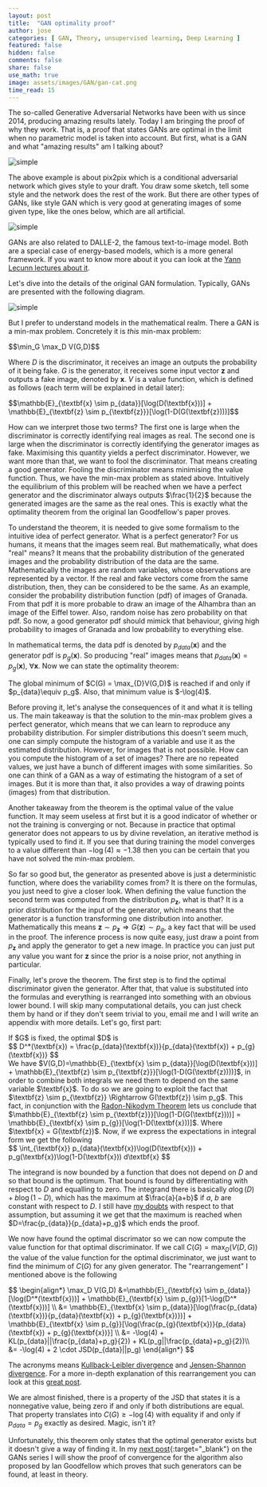 ```yaml
---
layout: post
title:  "GAN optimality proof"
author: jose
categories: [ GAN, Theory, unsupervised learning, Deep Learning ]
featured: false
hidden: false
comments: false
share: false
use_math: true
image: assets/images/GAN/gan-cat.png
time_read: 15
---
```


The so-called Generative Adversarial Networks have been with us since 2014, producing amazing results lately. Today I am bringing the proof of why they work. That is, a proof that states GANs are optimal in the limit when no parametric model is taken into account. But first, what is a GAN and what "amazing results" am I talking about?

<p class="text-center"><img class="" src="{{site.baseurl}}/assets/images/GAN/pix2pix.png" alt="simple" /></p>

The above example is about pix2pix which is a conditional adversarial network which gives style to your draft. You draw some sketch, tell some style and the network does the rest of the work. But there are other types of GANs, like style GAN which is very good at generating images of some given type, like the ones below, which are all artificial.

<p class="text-center"><img class="" src="{{site.baseurl}}/assets/images/GAN/stylegan.png" alt="simple" /></p>

GANs are also related to DALLE-2, the famous text-to-image model. Both are a special case of energy-based models, which is a more general framework. If you want to know more about it you can look at the [Yann Lecunn lectures about it](https://www.youtube.com/watch?v=tVwV14YkbYs). 

Let's dive into the details of the original GAN formulation. Typically, GANs are presented with the following diagram.

<p class="text-center"><img class="" src="{{site.baseurl}}/assets/images/GAN/gan-diagram.png" alt="simple" /></p>

But I prefer to understand models in the mathematical realm. There a GAN is a min-max problem. Concretely it is _this_ min-max problem:

<div>$$\min_G \max_D V(G,D)$$</div>

Where $D$ is the discriminator, it receives an image an outputs the probability of it being fake. $G$ is the generator, it receives some input vector $\textbf{z}$ and outputs a fake image, denoted by $\textbf{x}$. $V$ is a value function, which is defined as follows (each term will be explained in detail later):

<div>$$\mathbb{E}_{\textbf{x} \sim p_{data}}[\log(D(\textbf{x}))] + \mathbb{E}_{\textbf{z} \sim p_{\textbf{z}}}[\log(1-D(G(\textbf{z})))]$$</div>

How can we interpret those two terms? The first one is large when the discriminator is correctly identifying real images as real. The second one is large when the discriminator is correctly identifying the generator images as fake. Maximising this quantity yields a perfect discriminator. However, we want more than that, we want to fool the discriminator. That means creating a good generator. Fooling the discriminator means minimising the value function. Thus, we have the min-max problem as stated above. Intuitively the equilibrium of this problem will be reached when we have a perfect generator and the discriminator always outputs $\frac{1}{2}$ because the generated images are the same as the real ones. This is exactly what the optimality theorem from the original Ian Goodfellow's paper proves.

To understand the theorem, it is needed to give some formalism to the intuitive idea of perfect generator. What is a perfect generator? For us humans, it means that the images seem real. But mathematically, what does "real" means? It means that the probability distribution of the generated images and the probability distribution of the data are the same. Mathematically the images are random variables, whose observations are represented by a vector. If the real and fake vectors come from the same distribution, then, they can be considered to be the same. As an example, consider the probability distribution function (pdf) of images of Granada. From that pdf it is more probable to draw an image of the Alhambra than an image of the Eiffel tower. Also, random noise has zero probability on that pdf. So now, a good generator pdf should mimick that behaviour, giving high probability to images of Granada and low probability to everything else. 

In mathematical terms, the data pdf is denoted by $p_{data}(\textbf{x})$ and the generator pdf is $p_{g}(\textbf{x})$. So producing "real" images means that $p_{data}(\textbf{x}) = p_{g}(\textbf{x})$, $\forall \textbf{x}$. Now we can state the optimality theorem:

<div class="theorem"> The global minimum of $C(G) = \max_{D}V(G,D)$ is reached if and only if $p_{data}\equiv p_g$. Also, that minimum value is $-\log(4)$.</div>

Before proving it, let's analyse the consequences of it and what it is telling us. The main takeaway is that the solution to the min-max problem gives a perfect generator, which means that we can learn to reproduce any probability distribution. For simpler distributions this doesn't seem much, one can simply compute the histogram of a variable and use it as the estimated distribution. However, for images that is not possible. How can you compute the histogram of a set of images? There are no repeated values, we just have a bunch of different images with some similarities. So one can think of a GAN as a way of estimating the histogram of a set of images. But it is more than that, it also provides a way of drawing points (images) from that distribution. 

Another takeaway from the theorem is the optimal value of the value function. It may seem useless at first but it is a good indicator of whether or not the training is converging or not. Because in practice that optimal generator does not appears to us by divine revelation, an iterative method is typically used to find it. If you see that during training the model converges to a value different than $-\log(4) \approx -1.38$ then you can be certain that you have not solved the min-max problem.

So far so good but, the generator as presented above is just a deterministic function, where does the variability comes from? It is there on the formulas, you just need to give a closer look. When defining the value function the second term was computed from the distribution $p_{\textbf{z}}$, what is that? It is a prior distribution for the input of the generator, which means that the generator is a function transforming one distribution into another. Mathematically this means $\textbf{z} \sim p_{\textbf{z}} \Rightarrow G(\textbf{z}) \sim p_g$, a key fact that will be used in the proof. The inference process is now quite easy, just draw a point from $p_{\textbf{z}}$ and apply the generator to get a new image. In practice you can just put any value you want for $\textbf{z}$ since the prior is a noise prior, not anything in particular.

Finally, let's prove the theorem. The first step is to find the optimal discriminator given the generator. After that, that value is substituted into the formulas and everything is rearranged into something with an obvious lower bound. I will skip many computational details, you can just check them by hand or if they don't seem trivial to you, email me and I will write an appendix with more details. Let's go, first part:

<div id="prop" class="prop"> If $G$ is fixed, the optimal $D$ is 
<div>$$ D^*(\textbf{x}) = \frac{p_{data}(\textbf{x})}{p_{data}(\textbf{x}) + p_{g}(\textbf{x})} $$</div>
</div>

<div class="proof"> We have $V(G,D)=\mathbb{E}_{\textbf{x} \sim p_{data}}[\log(D(\textbf{x}))] + \mathbb{E}_{\textbf{z} \sim p_{\textbf{z}}}[\log(1-D(G(\textbf{z})))]$, in order to combine both integrals we need them to depend on the same variable $\textbf{x}$. To do so we are going to exploit the fact that $\textbf{z} \sim p_{\textbf{z}} \Rightarrow G(\textbf{z}) \sim p_g$. This fact, in conjunction with the <a href="https://en.wikipedia.org/wiki/Radon%E2%80%93Nikodym_theorem">Radon-Nikodym Theorem</a> lets us conclude that $\mathbb{E}_{\textbf{z} \sim p_{\textbf{z}}}[\log(1-D(G(\textbf{z})))] = \mathbb{E}_{\textbf{x} \sim p_{g}}[\log(1-D(\textbf{x}))]$. Where $\textbf{x} = G(\textbf{z})$. Now, if we express the expectations in integral form we get the following
<div>$$ \int_{\textbf{x}} p_{data}(\textbf{x})\log(D(\textbf{x})) + p_g(\textbf{x})\log(1-D(\textbf{x})) d\textbf{x} $$</div>

The integrand is now bounded by a function that does not depend on $D$ and so that bound is the optimum. That bound is found by differentiating with respect to $D$ and equalling to zero. The integrand there is basically $a \log(D) + b\log(1-D)$, which has the maximum at $\frac{a}{a+b}$ if $a$, $b$ are constant with respect to $D$. I still have <a id="my-doubts" href="https://datascience.stackexchange.com/questions/113390/minor-error-in-ian-goodfellows-gan-optimality-proof">my doubts</a> with respect to that assumption, but assuming it we get that the maximum is reached when $D=\frac{p_{data}}{p_{data}+p_g}$ which ends the proof.
</div>

We now have found the optimal discrimator so we can now compute the value function for that optimal discriminator. If we call $C(G)=\max_{D}(V(D,G))$ the value of the value function for the optimal discriminator, we just want to find the minimum of $C(G)$ for any given generator. The "rearrangement" I mentioned above is the following

<div>$$ 
\begin{align*}
\max_D V(G,D) &=\mathbb{E}_{\textbf{x} \sim p_{data}}[\log(D^*(\textbf{x}))] + \mathbb{E}_{\textbf{x} \sim p_{g}}[1-\log(D^*(\textbf{x}))] \\
&= \mathbb{E}_{\textbf{x} \sim p_{data}}[\log(\frac{p_{data}(\textbf{x})}{p_{data}(\textbf{x}) + p_{g}(\textbf{x})})] + \mathbb{E}_{\textbf{x} \sim p_{g}}[\log(\frac{p_{g}(\textbf{x})}{p_{data}(\textbf{x}) + p_{g}(\textbf{x})}] \\
&= -\log(4) + KL(p_{data}||\frac{p_{data}+p_g}{2}) + KL(p_g||\frac{p_{data}+p_g}{2})\\
&= -\log(4) + 2 \cdot JSD(p_{data}||p_g)
\end{align*}
$$</div>

The acronyms means [Kullback-Leibler divergence](https://en.wikipedia.org/wiki/Kullback%E2%80%93Leibler_divergence) and [Jensen-Shannon divergence](https://en.wikipedia.org/wiki/Jensen%E2%80%93Shannon_divergence). For a more in-depth explanation of this rearrangement you can look at this [great post](https://srome.github.io/An-Annotated-Proof-of-Generative-Adversarial-Networks-with-Implementation-Notes/).

We are almost finished, there is a property of the JSD that states it is a nonnegative value, being zero if and only if both distributions are equal. That property translates into $C(G) \ge -\log(4)$ with equality if and only if $p_{data} = p_g$ exactly as desired. Magic, isn't it?

Unfortunately, this theorem only states that the optimal generator exists but it doesn't give a way of finding it. In my [next post]({{site.baseurl}}/gan-convergence-proof){:target="_blank"} on the GANs series I will show the proof of convergence for the algorithm also proposed by Ian Goodfellow which proves that such generators can be found, at least in theory.
